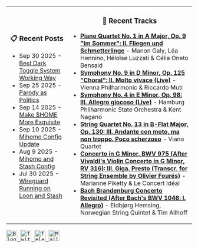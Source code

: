 <div align="center">
  <table>
    <tr>
      <td>
        <div align="center">
          <h3>📋 Recent Posts</h3>
        </div>
        <div align="left">
        
<!-- feed start -->
- Sep 30 2025 - [Best Dark Toggle System Working Way](https://gholts.top/posts/best-dark-toggle-system/)
- Sep 25 2025 - [Parody as Politics](https://gholts.top/posts/parody-as-politics/)
- Sep 14 2025 - [Make $HOME More Exquisite](https://gholts.top/posts/home-dir-organization/)
- Sep 10 2025 - [Mihomo Config Update](https://gholts.top/posts/yaml-update/)
- Aug 9 2025 - [Mihomo and Stash Config](https://gholts.top/posts/yaml/)
- Jul 30 2025 - [Wireguard Running on Loon and Stash](https://gholts.top/posts/wireguard/)
<!-- feed end -->
        
</div>
      </td>
      <td>
        <div align="center">
          <h3>🎵 Recent Tracks</h3>
        </div>
        <div align="left">
        
<!--START_LASTFM_RECENT:{"rows": 6}-->
- **[Piano Quartet No. 1 in A Major, Op. 9 "Im Sommer": II. Fliegen und Schmetterlinge](https://www.last.fm/music/Manon+Galy,+L%C3%A9a+Hennino,+H%C3%A9lo%C3%AFse+Luzzati+&+C%C3%A9lia+Oneto+Bensaid/_/Piano+Quartet+No.+1+in+A+Major,+Op.+9+%22Im+Sommer%22:+II.+Fliegen+und+Schmetterlinge)** - Manon Galy, Léa Hennino, Héloïse Luzzati & Célia Oneto Bensaid<br/>
- **[Symphony No. 9 in D Minor, Op. 125 "Choral": II. Molto vivace (Live)](https://www.last.fm/music/Vienna+Philharmonic+&+Riccardo+Muti/_/Symphony+No.+9+in+D+Minor,+Op.+125+%22Choral%22:+II.+Molto+vivace+(Live))** - Vienna Philharmonic & Riccardo Muti<br/>
- **[Symphony No. 4 in E Minor, Op. 98: III. Allegro giocoso (Live)](https://www.last.fm/music/Hamburg+Philharmonic+State+Orchestra+&+Kent+Nagano/_/Symphony+No.+4+in+E+Minor,+Op.+98:+III.+Allegro+giocoso+(Live))** - Hamburg Philharmonic State Orchestra & Kent Nagano<br/>
- **[String Quartet No. 13 in B-Flat Major, Op. 130: III. Andante con moto, ma non troppo. Poco scherzoso](https://www.last.fm/music/Viano+Quartet/_/String+Quartet+No.+13+in+B-Flat+Major,+Op.+130:+III.+Andante+con+moto,+ma+non+troppo.+Poco+scherzoso)** - Viano Quartet<br/>
- **[Concerto in G Minor, BWV 975 (After Vivaldi's Violin Concerto in G Minor, RV 316): III. Giga. Presto (Transcr. for String Ensemble by Olivier Fourés)](https://www.last.fm/music/Marianne+Piketty+&+Le+Concert+Id%C3%A9al/_/Concerto+in+G+Minor,+BWV+975+(After+Vivaldi%27s+Violin+Concerto+in+G+Minor,+RV+316):+III.+Giga.+Presto+(Transcr.+for+String+Ensemble+by+Olivier+Four%C3%A9s))** - Marianne Piketty & Le Concert Idéal<br/>
- **[Bach Brandenburg Concerto Revisited (After Bach's BWV 1046: I. Allegro)](https://www.last.fm/music/Eldbj%C3%B8rg+Hemsing,+Norwegian+String+Quintet+&+Tim+Allhoff/_/Bach+Brandenburg+Concerto+Revisited+(After+Bach%27s+BWV+1046:+I.+Allegro))** - Eldbjørg Hemsing, Norwegian String Quintet & Tim Allhoff<br/>
<!--END_LASTFM_RECENT-->
        
</div>
      </td>
    </tr>
  </table>
</div>

<div align="left">
  <kbd>
    <a href="https://gholts.top/">
      <img
        src="https://img.shields.io/badge/Blog-black?logo=astro&logoColor=white&style=flat"
        alt="Blog"
        height="30"
      />
    </a>
  </kbd>
  <kbd>
    <a href="https://x.com/GhostMxv/">
      <img
        src="https://img.shields.io/badge/Twitter-black?logo=x&logoColor=white&style=flat"
        alt="Twitter"
        height="30"
      />
    </a>
  </kbd>
  <kbd>
    <a href="https://t.me/Gholts0c/">
      <img
        src="https://img.shields.io/badge/Telegram-blue?logo=telegram&logoColor=white&style=flat"
        alt="Telegram"
        height="30"
      />
    </a>
  </kbd>
  <kbd>
    <a href="mailto:gholts0@icloud.com">
      <img
        src="https://img.shields.io/badge/Mail-red?logo=gmail&logoColor=white&style=flat"
        alt="Mail"
        height="30"
      />
    </a>
  </kbd>
</div>
